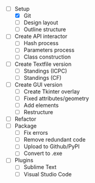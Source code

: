 - [ ] Setup
    + [x] Git
    + [ ] Design layout
    + [ ] Outline structure
- [ ] Create API interactor
    + [ ] Hash process
    + [ ] Parameters process
    + [ ] Class construction
- [ ] Create Textfile version
    + [ ] Standings (ICPC)
    + [ ] Standings (CF)
- [ ] Create GUI version
    + [ ] Create Tkinter overlay
    + [ ] Fixed attributes/geometry
    + [ ] Add elements
    + [ ] Restructure
- [ ] Refactor
- [ ] Package
    + [ ] Fix errors
    + [ ] Remove redundant code
    + [ ] Upload to Github/PyPI
    + [ ] Convert to .exe
- [ ] Plugins
    + [ ] Sublime Text
    + [ ] Visual Studio Code